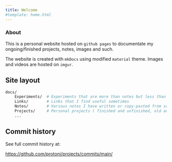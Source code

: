 ```yaml
---
title: Welcome
#template: home.html
---
```


### About
This is a personal website hosted on `github pages` to documentate my ongoing/finished projects, notes, images and such.

The website is created with `mkDocs` using modified `material` theme. Images and videos are 
hosted on `imgur`.

## Site layout
````bash
docs/
    Experiments/  # Experiments that are more than notes but less than projects
    Links/        # Links that I find useful sometimes
    Notes/        # Various notes I have written or copy-pasted from somewhere
    Projects/     # Personal projects ( finished and unfinished, old and new )
    ...
````

## Commit history
<div id="commits-container"></div>

See full commit history at:

<https://github.com/protoni/projects/commits/main/>